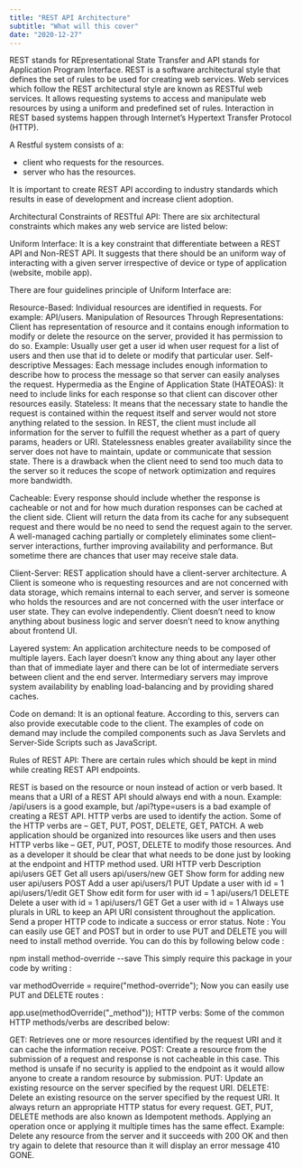 ```yaml
---
title: "REST API Architecture"
subtitle: "What will this cover"
date: "2020-12-27"
---
```



REST stands for REpresentational State Transfer and API stands for Application Program Interface. REST is a software architectural style that defines the set of rules to be used for creating web services. Web services which follow the REST architectural style are known as RESTful web services. It allows requesting systems to access and manipulate web resources by using a uniform and predefined set of rules. Interaction in REST based systems happen through Internet’s Hypertext Transfer Protocol (HTTP). 

A Restful system consists of a:
- client who requests for the resources.
- server who has the resources.


It is important to create REST API according to industry standards which results in ease of development and increase client adoption. 

Architectural Constraints of RESTful API: There are six architectural constraints which makes any web service are listed below:

Uniform Interface: It is a key constraint that differentiate between a REST API and Non-REST API. It suggests that there should be an uniform way of interacting with a given server irrespective of device or type of application (website, mobile app). 

There are four guidelines principle of Uniform Interface are:

Resource-Based: Individual resources are identified in requests. For example: API/users.
Manipulation of Resources Through Representations: Client has representation of resource and it contains enough information to modify or delete the resource on the server, provided it has permission to do so. Example: Usually user get a user id when user request for a list of users and then use that id to delete or modify that particular user.
Self-descriptive Messages: Each message includes enough information to describe how to process the message so that server can easily analyses the request.
Hypermedia as the Engine of Application State (HATEOAS): It need to include links for each response so that client can discover other resources easily.
Stateless: It means that the necessary state to handle the request is contained within the request itself and server would not store anything related to the session. In REST, the client must include all information for the server to fulfill the request whether as a part of query params, headers or URI. Statelessness enables greater availability since the server does not have to maintain, update or communicate that session state. There is a drawback when the client need to send too much data to the server so it reduces the scope of network optimization and requires more bandwidth.

Cacheable: Every response should include whether the response is cacheable or not and for how much duration responses can be cached at the client side. Client will return the data from its cache for any subsequent request and there would be no need to send the request again to the server. A well-managed caching partially or completely eliminates some client–server interactions, further improving availability and performance. But sometime there are chances that user may receive stale data. 

Client-Server: REST application should have a client-server architecture. A Client is someone who is requesting resources and are not concerned with data storage, which remains internal to each server, and server is someone who holds the resources and are not concerned with the user interface or user state. They can evolve independently. Client doesn’t need to know anything about business logic and server doesn’t need to know anything about frontend UI. 

Layered system: An application architecture needs to be composed of multiple layers. Each layer doesn’t know any thing about any layer other than that of immediate layer and there can be lot of intermediate servers between client and the end server. Intermediary servers may improve system availability by enabling load-balancing and by providing shared caches. 

Code on demand: It is an optional feature. According to this, servers can also provide executable code to the client. The examples of code on demand may include the compiled components such as Java Servlets and Server-Side Scripts such as JavaScript. 

Rules of REST API: There are certain rules which should be kept in mind while creating REST API endpoints.

REST is based on the resource or noun instead of action or verb based. It means that a URI of a REST API should always end with a noun. Example: /api/users is a good example, but /api?type=users is a bad example of creating a REST API.
HTTP verbs are used to identify the action. Some of the HTTP verbs are – GET, PUT, POST, DELETE, GET, PATCH.
A web application should be organized into resources like users and then uses HTTP verbs like – GET, PUT, POST, DELETE to modify those resources. And as a developer it should be clear that what needs to be done just by looking at the endpoint and HTTP method used.
URI	HTTP verb	Description
api/users	GET	Get all users
api/users/new	GET	Show form for adding new user
api/users	POST	Add a user
api/users/1	PUT	Update a user with id = 1
api/users/1/edit	GET	Show edit form for user with id = 1
api/users/1	DELETE	Delete a user with id = 1
api/users/1	GET	Get a user with id = 1
Always use plurals in URL to keep an API URI consistent throughout the application.
Send a proper HTTP code to indicate a success or error status.
Note : You can easily use GET and POST but in order to use PUT and DELETE you will need to install method override. You can do this by following below code :

npm install method-override --save
This simply require this package in your code by writing :

var methodOverride = require("method-override");
Now you can easily use PUT and DELETE routes :

app.use(methodOverride("_method"));
HTTP verbs: Some of the common HTTP methods/verbs are described below:

GET: Retrieves one or more resources identified by the request URI and it can cache the information receive.
POST: Create a resource from the submission of a request and response is not cacheable in this case. This method is unsafe if no security is applied to the endpoint as it would allow anyone to create a random resource by submission.
PUT: Update an existing resource on the server specified by the request URI.
DELETE: Delete an existing resource on the server specified by the request URI. It always return an appropriate HTTP status for every request.
GET, PUT, DELETE methods are also known as Idempotent methods. Applying an operation once or applying it multiple times has the same effect. Example: Delete any resource from the server and it succeeds with 200 OK and then try again to delete that resource than it will display an error message 410 GONE.
